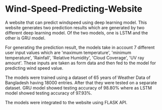 # Wind-Speed-Predicting-Website

A website that can predict windspeed using deep learning model. This website generates two prediction results which are generated by two different deep learning model. Of the two models, one is LSTM and the other is GRU model.

For generating the prediction result, the models take in account 7 different user input values which are 'maximum temperature', 'minimum temperature', 'Rainfall', 'Relative Humidity', 'Cloud Coverage', 'UV ray amount'. These inputs are taken as form data and then fed to the model for predicting wind speed value.

The models were trained using a dataset of 65 years of Weather Data of Bangladesh having 18000 entries. After that they were tested on a separate dataset. GRU model showed testing accuracy of 98.80% where as LSTM model showed testing accuracy of 97.93%.

The models were integrated to the website using FLASK API.
